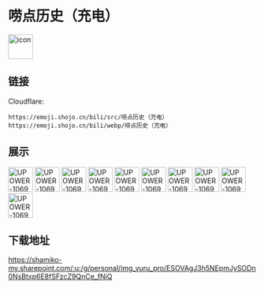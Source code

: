 # 唠点历史（充电）
<img src="https://emoji.shojo.cn/bili/src/唠点历史（充电）/icon.png" width="50" height="50" alt="icon">

## 链接
Cloudflare:
```
https://emoji.shojo.cn/bili/src/唠点历史（充电）
https://emoji.shojo.cn/bili/webp/唠点历史（充电）
```
## 展示
<img src="https://emoji.shojo.cn/bili/src/唠点历史（充电）/UPOWER-10698584-鼓掌.png" width="50" height="50" alt="UPOWER-10698584-鼓掌">
<img src="https://emoji.shojo.cn/bili/src/唠点历史（充电）/UPOWER-10698584-催更.png" width="50" height="50" alt="UPOWER-10698584-催更">
<img src="https://emoji.shojo.cn/bili/src/唠点历史（充电）/UPOWER-10698584-久仰.png" width="50" height="50" alt="UPOWER-10698584-久仰">
<img src="https://emoji.shojo.cn/bili/src/唠点历史（充电）/UPOWER-10698584-那咋整啊.png" width="50" height="50" alt="UPOWER-10698584-那咋整啊">
<img src="https://emoji.shojo.cn/bili/src/唠点历史（充电）/UPOWER-10698584-冲.png" width="50" height="50" alt="UPOWER-10698584-冲">
<img src="https://emoji.shojo.cn/bili/src/唠点历史（充电）/UPOWER-10698584-大汉棋圣.png" width="50" height="50" alt="UPOWER-10698584-大汉棋圣">
<img src="https://emoji.shojo.cn/bili/src/唠点历史（充电）/UPOWER-10698584-干杯.png" width="50" height="50" alt="UPOWER-10698584-干杯">
<img src="https://emoji.shojo.cn/bili/src/唠点历史（充电）/UPOWER-10698584-拿去.png" width="50" height="50" alt="UPOWER-10698584-拿去">
<img src="https://emoji.shojo.cn/bili/src/唠点历史（充电）/UPOWER-10698584-真是优秀.png" width="50" height="50" alt="UPOWER-10698584-真是优秀">
<img src="https://emoji.shojo.cn/bili/src/唠点历史（充电）/UPOWER-10698584-好短.png" width="50" height="50" alt="UPOWER-10698584-好短">

## 下载地址

https://shamiko-my.sharepoint.com/:u:/g/personal/img_yuru_pro/ESOVAgJ3h5NEpmJySODn0NsBtxp6E8fSFzcZ9QnCe_fNiQ